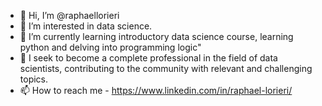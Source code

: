 - 👋 Hi, I’m @raphaellorieri
- 👀 I’m interested in data science.
- 🌱 I’m currently learning introductory data science course, learning python and delving into programming logic"
- 💞️ I seek to become a complete professional in the field of data scientists, contributing to the community with relevant and challenging topics.
- 📫 How to reach me - https://www.linkedin.com/in/raphael-lorieri/

